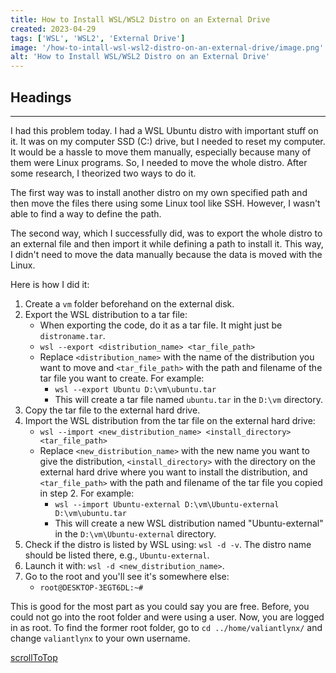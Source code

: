 ```yaml
---
title: How to Install WSL/WSL2 Distro on an External Drive
created: 2023-04-29
tags: ['WSL', 'WSL2', 'External Drive']
image: '/how-to-intall-wsl-wsl2-distro-on-an-external-drive/image.png'
alt: 'How to Install WSL/WSL2 Distro on an External Drive'
---
```


## Headings

---

I had this problem today. I had a WSL Ubuntu distro with important stuff on it. It was on my computer SSD (C:\) drive, but I needed to reset my computer. It would be a hassle to move them manually, especially because many of them were Linux programs. So, I needed to move the whole distro. After some research, I theorized two ways to do it.

The first way was to install another distro on my own specified path and then move the files there using some Linux tool like SSH. However, I wasn't able to find a way to define the path.

The second way, which I successfully did, was to export the whole distro to an external file and then import it while defining a path to install it. This way, I didn't need to move the data manually because the data is moved with the Linux.

Here is how I did it:

1. Create a `vm` folder beforehand on the external disk.
2. Export the WSL distribution to a tar file:
   - When exporting the code, do it as a tar file. It might just be `distroname.tar`.
   - `wsl --export <distribution_name> <tar_file_path>`
   - Replace `<distribution_name>` with the name of the distribution you want to move and `<tar_file_path>` with the path and filename of the tar file you want to create. For example:
     - `wsl --export Ubuntu D:\vm\ubuntu.tar`
     - This will create a tar file named `ubuntu.tar` in the `D:\vm` directory.
3. Copy the tar file to the external hard drive.
4. Import the WSL distribution from the tar file on the external hard drive:
   - `wsl --import <new_distribution_name> <install_directory> <tar_file_path>`
   - Replace `<new_distribution_name>` with the new name you want to give the distribution, `<install_directory>` with the directory on the external hard drive where you want to install the distribution, and `<tar_file_path>` with the path and filename of the tar file you copied in step 2. For example:
     - `wsl --import Ubuntu-external D:\vm\Ubuntu-external D:\vm\ubuntu.tar`
     - This will create a new WSL distribution named "Ubuntu-external" in the `D:\vm\Ubuntu-external` directory.
5. Check if the distro is listed by WSL using: `wsl -d -v`. The distro name should be listed there, e.g., `Ubuntu-external`.
6. Launch it with: `wsl -d <new_distribution_name>`.
7. Go to the root and you'll see it's somewhere else:
   - `root@DESKTOP-3EGT6DL:~#`

This is good for the most part as you could say you are free. Before, you could not go into the root folder and were using a user. Now, you are logged in as root. To find the former root folder, go to `cd ../home/valiantlynx/` and change `valiantlynx` to your own username.

[scrollToTop](#headings)
